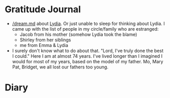 # Gratitude Journal 

- [/dream.md](/dream.md) about [Lydia](/Lydia.md). Or just unable to sleep for thinking about Lydia. I came up with the list of people in my circle/family who are estranged:
    - Jacob from his mother (somehow Lydia took the blame)
    - Shirley from her siblings
    - me from Emma & Lydia
- I surely don't know what to do about that. "Lord, I've truly done the best I could." Here I am at almost 74 years. I've lived longer than I imagined I would for most of my years, based on the model of my father. Mo, Mary Pat, Bridget, we all lost our fathers too young. 

# Diary 

 
